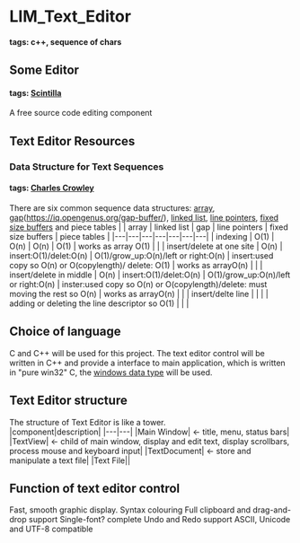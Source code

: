 # LIM_Text_Editor
#### tags: c++, sequence of chars

## Some Editor 
#### tags: [Scintilla](https://www.scintilla.org/)
A free source code editing component

## Text Editor Resources
### Data Structure for Text Sequences
#### tags: [Charles Crowley](https://www.cs.unm.edu/~crowley/papers/sds.pdf)
There are six common sequence data structures: [array](https://en.wikipedia.org/wiki/Linked_list), [gap](https://www.geeksforgeeks.org/gap-buffer-data-structure/)(https://iq.opengenus.org/gap-buffer/), [linked list](https://en.wikipedia.org/wiki/Linked_list), [line pointers](https://www.cs.unm.edu/~crowley/papers/sds.pdf), [fixed size buffers](https://www.cs.unm.edu/~crowley/papers/sds.pdf) and piece tables
|   | array  | linked list  | gap  | line pointers  |  fixed size buffers | piece tables  |
|---|---|---|---|---|---|---|
| indexing  | O(1)  | O(n)  | O(n)  | O(1)  | works as array O(1)   |   |
| insert/delete at one site | O(n)  | insert:O(1)/delet:O(n)  | O(1)/grow_up:O(n)/left or right:O(n)  | insert:used copy so O(n) or O(copylength)/ delete: O(1)  | works as arrayO(n)  |   |
| insert/delete in middle  | O(n) | insert:O(1)/delet:O(n)  | O(1)/grow_up:O(n)/left or right:O(n)  | inster:used copy so O(n) or O(copylength)/delete: must moving the rest so O(n)  | works as arrayO(n)  |   |
| insert/delte line | | | | adding or deleting the line descriptor so O(1) | | |

## Choice of language
C and C++ will be used for this project. The text editor control will be written in C++ and provide a interface to main application, which is written in "pure win32" C, the [windows data type](https://docs.microsoft.com/en-us/windows/win32/winprog/windows-data-types) will be used.

## Text Editor structure
The structure of Text Editor is like a tower.  
|component|description|
|---|---|
|Main Window| <- title, menu, status bars|
|TextView| <- child of main window, display and edit text, display scrollbars, process mouse and keyboard input|
|TextDocument| <- store and manipulate a text file|
|Text File||

## Function of text editor control
Fast, smooth graphic display.
Syntax colouring
Full clipboard and drag-and-drop support
Single-font?
complete Undo and Redo support
ASCII, Unicode and UTF-8 compatible

## 
